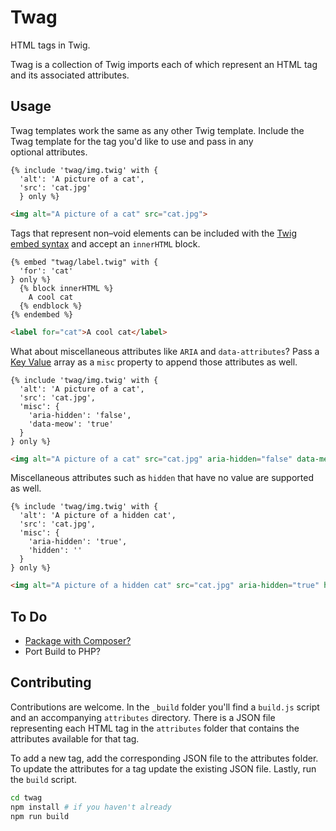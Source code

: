 # Twag

HTML tags in Twig.

Twag is a collection of Twig imports each of which represent an HTML tag and its associated&nbsp;attributes.

## Usage
Twag templates work the same as any other Twig template. Include the Twag template for the tag you'd like to use and pass in any optional&nbsp;attributes.
```twig
{% include 'twag/img.twig' with {
  'alt': 'A picture of a cat',
  'src': 'cat.jpg'
  } only %}
```

```html
<img alt="A picture of a cat" src="cat.jpg">
```

Tags that represent non&ndash;void elements can be included with the [Twig embed syntax](http://twig.sensiolabs.org/doc/tags/embed.html) and accept an `innerHTML`&nbsp;block.

```twig
{% embed "twag/label.twig" with {
  'for': 'cat'
} only %}
  {% block innerHTML %}
    A cool cat
  {% endblock %}
{% endembed %}
```

```html
<label for="cat">A cool cat</label>
```

What about miscellaneous attributes like `ARIA` and `data-attributes`? Pass a [Key Value](https://mijingo.com/blog/key-value-arrays-in-twig) array as a `misc` property to append those attributes as&nbsp;well.

```twig
{% include 'twag/img.twig' with {
  'alt': 'A picture of a cat',
  'src': 'cat.jpg',
  'misc': {
    'aria-hidden': 'false',
    'data-meow': 'true'
  }
} only %}
```

```html
<img alt="A picture of a cat" src="cat.jpg" aria-hidden="false" data-meow="true">
```

Miscellaneous attributes such as `hidden` that have no value are supported as&nbsp;well.

```twig
{% include 'twag/img.twig' with {
  'alt': 'A picture of a hidden cat',
  'src': 'cat.jpg',
  'misc': {
    'aria-hidden': 'true',
    'hidden': ''
  }
} only %}
```

```html
<img alt="A picture of a hidden cat" src="cat.jpg" aria-hidden="true" hidden>
```

## To Do
 - [Package with Composer?](https://github.com/jpdevries/Twag/issues/1)
 - Port Build to PHP?

## Contributing
Contributions are welcome. In the `_build` folder you'll find a `build.js` script and an accompanying `attributes` directory. There is a JSON file representing each HTML tag in the `attributes` folder that contains the attributes available for that&nbsp;tag.

To add a new tag, add the corresponding JSON file to the attributes folder. To update the attributes for a tag update the existing JSON file. Lastly, run the `build`&nbsp;script.

```bash
cd twag
npm install # if you haven't already
npm run build
```

